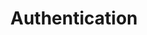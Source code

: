 ---
title: Authentication
position_number: 2.0
parameters:
  - name:
    content:
headers:
  - name:
    content:
content_markdown: |-
  ![authentication](https://user-images.githubusercontent.com/29684683/131949157-d8a89ef6-0629-4b67-b0c2-5caf08024c75.png)
left_code_blocks:
  - code_block:
    title:
    language:
right_code_blocks:
  - code_block:
    title:
    language:
  - code_block:
    title:
    language:
---